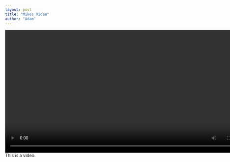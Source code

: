 ```yaml
---
layout: post
title: "Mikes Video"
author: "Adam"
---
```


<video width="800" controls>
  <source src="../assets/intro7.mp4" type="video/mp4">
</video>
This is a video.
<br>


